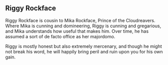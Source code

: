 ## Riggy Rockface

Riggy Rockface is cousin to Mika Rockface, Prince of the Cloudreavers. Where Mika is cunning and domineering, Riggy is cunning and gregarious, and Mika understands how useful that makes him. Over time, he has assumed a sort of de facto office as her majordomo.

Riggy is mostly honest but also extremely mercenary, and though he might not break his word, he will happily bring peril and ruin upon you for his own gain.